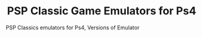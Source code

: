 <h1 align="center">PSP Classic Game Emulators for Ps4</h1>


PSP Classics emulators for Ps4, Versions of Emulator
